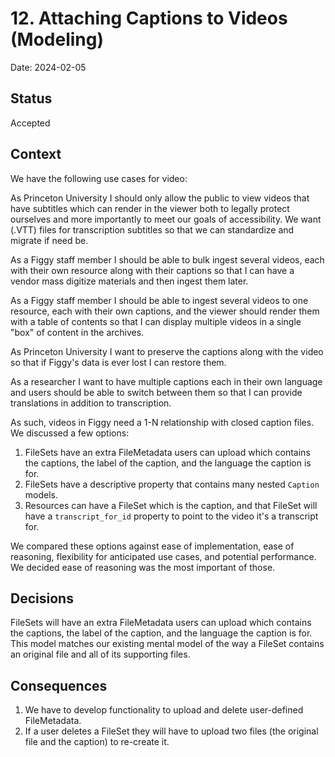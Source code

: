 # 12. Attaching Captions to Videos (Modeling)

Date: 2024-02-05

## Status

Accepted

## Context

We have the following use cases for video:

As Princeton University I should only allow the public to view videos that have subtitles which can render in the viewer both to legally protect ourselves and more importantly to meet our goals of accessibility. We want (.VTT) files for transcription subtitles so that we can standardize and migrate if need be.

As a Figgy staff member I should be able to bulk ingest several videos, each with their own resource along with their captions so that I can have a vendor mass digitize materials and then ingest them later.

As a Figgy staff member I should be able to ingest several videos to one resource, each with their own captions, and the viewer should render them with a table of contents so that I can display multiple videos in a single "box" of content in the archives.

As Princeton University I want to preserve the captions along with the video so that if Figgy's data is ever lost I can restore them.

As a researcher I want to have multiple captions each in their own language and users should be able to switch between them so that I can provide translations in addition to transcription.

As such, videos in Figgy need a 1-N relationship with closed caption files. We discussed a few options:

1. FileSets have an extra FileMetadata users can upload which contains the captions, the label of the caption, and the language the caption is for.
2. FileSets have a descriptive property that contains many nested `Caption` models.
3. Resources can have a FileSet which is the caption, and that FileSet will have a `transcript_for_id` property to point to the video it's a transcript for.

We compared these options against ease of implementation, ease of reasoning, flexibility for anticipated use cases, and potential performance. We decided ease of reasoning was the most important of those.

## Decisions

FileSets will have an extra FileMetadata users can upload which contains the captions, the label of the caption, and the language the caption is for. This model matches our existing mental model of the way a FileSet contains an original file and all of its supporting files.

## Consequences

1. We have to develop functionality to upload and delete user-defined FileMetadata.
1. If a user deletes a FileSet they will have to upload two files (the original file and the caption) to re-create it.
